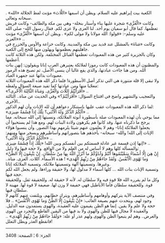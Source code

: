 ------------------------------------------------------------------------

الكعبة بيت إبراهيم عليه السلام. ويظن أن اسمها «اللَّاتَ» مؤنث لفظ الجلالة
«الله» . سبحانه وتعالى.  
وكانت «الْعُزَّى» شجرة عليها بناء وأستار بنخلة- وهي بين مكة والطائف- وكانت
قريش تعظمها. كما قال أبو سفيان يوم أحد. لنا العزى ولا عزى لكم. فقال رسول
الله- صلى الله عليه وسلم-: «قولوا: الله مولانا ولا مولى لكم» . ويظن أن
اسمها «الْعُزَّى» مؤنث «العزيز» ..  
وكانت «مَناةَ» بالمشلل عند قديد بين مكة والمدينة. وكانت خزاعة والأوس
والخزرج في جاهليتهم يعظمونها ويهلون منها للحج إلى الكعبة.  
وكان بالجزيرة كثير من هذه المعبودات تعظمها القبائل المختلفة. ولكن هذه
الثلاثة كانت أعظمها.  
والمظنون أن هذه المعبودات كانت رموزا لملائكة يعتبرهن العرب إناثا
ويقولون: إنهن بنات الله. ومن هنا جاءت عبادتها، والذي يقع غالبا أن ينسى
الأصل، ثم تصبح هذه الرموز معبودات بذاتها عند جمهرة العباد.  
ولا تبقى إلا قلة متنورة هي التي تذكر أصل الأسطورة! فلما ذكر الله هذه
المعبودات الثلاثة معجّبا منها ومن عبادتها كما تفيد صيغة السؤال ولفظه:  
«أَفَرَأَيْتُمُ اللَّاتَ وَالْعُزَّى. وَمَناةَ الثَّالِثَةَ الْأُخْرى؟» ..  
والتعجيب والتشهير واضح في افتتاح السؤال: «أَفَرَأَيْتُمُ؟» وفي الحديث عن مناة..
الثالثة الأخرى..  
لما ذكر الله هذه المعبودات عقب عليها باستنكار دعواهم أن لله الإناث وأن
لهم الذكور:  
«أَلَكُمُ الذَّكَرُ وَلَهُ الْأُنْثى؟ تِلْكَ إِذاً قِسْمَةٌ ضِيزى» ..  
مما يوحي بأن لهذه المعبودات صلة بأسطورة أنوثة الملائكة، ونسبتها إلى الله
سبحانه. مما يرجح ما ذكرناه عنها. وقد كانوا هم يكرهون ولادة البنات لهم.
ومع هذا لم يستحيوا أن يجعلوا الملائكة إناثا- وهم لا يعلمون عنهم شيئا
يلزمهم بهذا التصور. وأن ينسبوا هؤلاء الإناث إلى الله! والله- سبحانه-
يأخذهم هنا بتصوراتهم وأساطيرهم ويسخر منها ومنهم: «أَلَكُمُ الذَّكَرُ وَلَهُ
الْأُنْثى؟» ..  
إنها إذن قسمة غير عادلة قسمتكم بين أنفسكم وبين الله! «تِلْكَ إِذاً قِسْمَةٌ
ضِيزى!» ..  
والمسألة كلها وهم لا أساس له من العلم ولا من الواقع. ولا حجة فيها ولا
دليل:  
«إِنْ هِيَ إِلَّا أَسْماءٌ سَمَّيْتُمُوها أَنْتُمْ وَآباؤُكُمْ ما أَنْزَلَ اللَّهُ بِها مِنْ سُلْطانٍ. إِنْ
يَتَّبِعُونَ إِلَّا الظَّنَّ وَما تَهْوَى الْأَنْفُسُ. وَلَقَدْ جاءَهُمْ مِنْ رَبِّهِمُ الْهُدى» ! هذه
الأسماء. اللات. العزى. مناة.. وغيرها. وتسميتها آلهة وتسميتها ملائكة.
وتسمية الملائكة إناثا.  
وتسمية الإناث بنات الله ... كلها أسماء لا مدلول لها، ولا حقيقة وراءها.
ولم يجعل الله لكم حجة فيها.  
وكل ما لم يقرره الله فلا قوة فيه ولا سلطان له. لأنه لا حقيقة له.
وللحقيقة ثقل. وللحقيقة قوة. وللحقيقة سلطان فأما الأباطيل فهي خفيفة لا
وزن لها. ضعيفة لا قوة لها. مهينة لا سلطان فيها.  
وفي منتصف الآية يتركهم وأوهامهم وأساطيرهم، ويترك خطابهم، ويلتفت عنهم
كأنهم لا وجود لهم، ويتحدث عنهم بصيغة الغائب: «إِنْ يَتَّبِعُونَ إِلَّا الظَّنَّ وَما
تَهْوَى الْأَنْفُسُ» .. فلا حجة ولا علم ولا يقين. إنما هو الظن يقيمون عليه
العقيدة، والهوى يستمدون منه الدليل. والعقيدة لا مجال فيها للظن والهوى
ولا بد فيها من اليقين القاطع والتجرد من الهوى والغرض.. وهم لم يتبعوا
الظن والهوى ولهم عذر أو علة: «وَلَقَدْ جاءَهُمْ مِنْ رَبِّهِمُ الْهُدى» .. فانقطع العذر
وبطل التعلل!

------------------------------------------------------------------------

الجزء: 6 ¦ الصفحة: 3408
